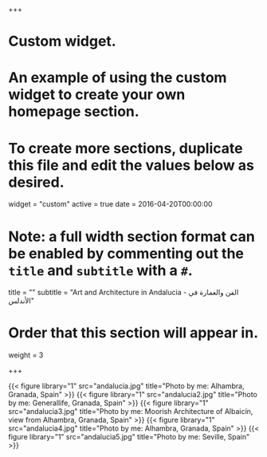 +++
# Custom widget.
# An example of using the custom widget to create your own homepage section.
# To create more sections, duplicate this file and edit the values below as desired.
widget = "custom"
active = true
date = 2016-04-20T00:00:00

# Note: a full width section format can be enabled by commenting out the `title` and `subtitle` with a `#`.
title = ""
subtitle = "Art and Architecture in Andalucia - الفن والعمارة في الأندلس"

# Order that this section will appear in.
weight = 3


+++

{{< figure library="1" src="andalucia.jpg" title="Photo by me: Alhambra, Granada, Spain" >}}
{{< figure library="1" src="andalucia2.jpg" title="Photo by me: Generallife, Granada, Spain" >}}
{{< figure library="1" src="andalucia3.jpg" title="Photo by me: Moorish Architecture of Albaicín, view from Alhambra, Granada, Spain" >}}
{{< figure library="1" src="andalucia4.jpg" title="Photo by me: Alhambra, Granada, Spain" >}}
{{< figure library="1" src="andalucia5.jpg" title="Photo by me: Seville, Spain" >}}
